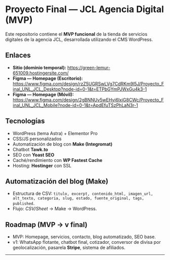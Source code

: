# Proyecto Final — JCL Agencia Digital (MVP)

Este repositorio contiene el **MVP funcional** de la tienda de servicios digitales de la agencia JCL, desarrollada utilizando el CMS WordPress.

## Enlaces
- **Sitio (dominio temporal):** https://green-lemur-651009.hostingersite.com/
- **Figma — Homepage (Escritorio):** https://www.figma.com/design/rzZ5UGRSwLVg7CdRKm9l5J/Proyecto_Final_UNL_JCL_Desktop?node-id=0-1&t=ETPbGYmPJWxGu4k3-1
- **Figma — Homepage (Móvil):** https://www.figma.com/design/2gBNNUv5wEHyi6lxiG8CWc/Proyecto_Final_UNL_JCL_Mobile?node-id=0-1&t=ApdEfuTSzPhLaN3r-1

## Tecnologías
- WordPress (tema Astra) + Elementor Pro
- CSS/JS personalizados
- Automatización de blog con **Make (Integromat)**
- Chatbot **Tawk.to**
- SEO con **Yoast SEO**
- Caché/rendimiento con **WP Fastest Cache**
- Hosting: **Hostinger** con SSL

## Automatización del blog (Make)
- Estructura de CSV: `titulo, excerpt, contenido_html, imagen_url, alt_texto, categoria, slug, estado, fuente_original, tags, published`.
- Flujo: *CSV/Sheet* → Make → WordPress.

## Roadmap (MVP → v final)
- MVP: Homepage, servicios, contacto, blog automatizado, SEO base.
- v1: WhatsApp flotante, chatbot final, cotizador, conversor de divisa por geolocalización, pasarela **Stripe**, sistema de afiliados.

---
